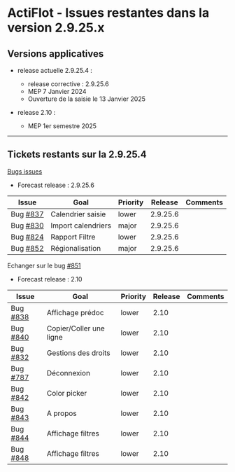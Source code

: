 # ActiFlot - Issues restantes dans la version 2.9.25.x

## Versions applicatives 

- release actuelle 2.9.25.4 :
  - release corrective : 2.9.25.6
  - MEP 7 Janvier 2024
  - Ouverture de la saisie le 13 Janvier 2025

- release 2.10 :
    - MEP 1er semestre 2025

--- 

## Tickets restants sur la 2.9.25.4

[Bugs issues](https://gitlab.ifremer.fr/sih-public/sumaris/sumaris-app/-/issues/?sort=created_date&state=opened&label_name%5B%5D=ACTIFLOT&not%5Blabel_name%5D%5B%5D=Done&not%5Bmilestone_title%5D=3.0.0&not%5Bassignee_username%5D%5B%5D=cd061a4&not%5Bassignee_username%5D%5B%5D=vf22ca9&first_page_size=20)

- Forecast release : 2.9.25.6

| **Issue**                                                                         | **Goal**             | **Priority** | **Release** | **Comments**                                                                                                       | 
|-----------------------------------------------------------------------------------|----------------------|--------------|------------|--------------------------------------------------------------------------------------------------------------------|
| Bug [#837](https://gitlab.ifremer.fr/sih-public/sumaris/sumaris-app/-/issues/837) | Calendrier saisie    | lower        | 2.9.25.6   |                                                                                                                    |
| Bug [#830](https://gitlab.ifremer.fr/sih-public/sumaris/sumaris-app/-/issues/830) | Import calendriers   | major        | 2.9.25.6   |                                                                                                                    |
| Bug [#824](https://gitlab.ifremer.fr/sih-public/sumaris/sumaris-app/-/issues/824) | Rapport Filtre       | lower        | 2.9.25.6   |                                                                                                                    |
| Bug [#852](https://gitlab.ifremer.fr/sih-public/sumaris/sumaris-app/-/issues/852) | Régionalisation      | major        | 2.9.25.6    |                                                                                                                    |

Echanger sur le bug [#851](https://gitlab.ifremer.fr/sih-public/sumaris/sumaris-app/-/issues/851)

- Forecast release : 2.10

| **Issue**                                                                         | **Goal**                | **Priority** | **Release** | **Comments**                                                                                                       | 
|-----------------------------------------------------------------------------------|-------------------------|--------------|-------------|--------------------------------------------------------------------------------------------------------------------|
| Bug [#838](https://gitlab.ifremer.fr/sih-public/sumaris/sumaris-app/-/issues/838) | Affichage prédoc        | lower        | 2.10        |                                                                                                                    |
| Bug [#840](https://gitlab.ifremer.fr/sih-public/sumaris/sumaris-app/-/issues/840) | Copier/Coller une ligne | lower        | 2.10        |                                                                                                                    |
| Bug [#832](https://gitlab.ifremer.fr/sih-public/sumaris/sumaris-app/-/issues/832) | Gestions des droits     | lower        | 2.10        |                                                                                                                    |
| Bug [#787](https://gitlab.ifremer.fr/sih-public/sumaris/sumaris-app/-/issues/787) | Déconnexion             | lower        | 2.10        |                                                                                                                    |         
| Bug [#842](https://gitlab.ifremer.fr/sih-public/sumaris/sumaris-app/-/issues/842) | Color picker            | lower        | 2.10   |                                                                                                                    |         
| Bug [#843](https://gitlab.ifremer.fr/sih-public/sumaris/sumaris-app/-/issues/843) | A propos                | lower        | 2.10    |                                                                                                                    |
| Bug [#844](https://gitlab.ifremer.fr/sih-public/sumaris/sumaris-app/-/issues/844) | Affichage filtres       | lower        | 2.10    |                                                                                                                    |         
| Bug [#848](https://gitlab.ifremer.fr/sih-public/sumaris/sumaris-app/-/issues/848) | Affichage filtres       | lower        | 2.10    |                                                                                                                    |         
